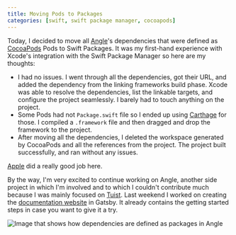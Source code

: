 ```yaml
---
title: Moving Pods to Packages
categories: [swift, swift package manager, cocoapods]
---
```


Today,
I decided to move all [Angle](https://angle.dev)'s dependencies that were defined as [CocoaPods](https://cocoapods.org) Pods to Swift Packages.
It was my first-hand experience with Xcode's integration with the Swift Package Manager so here are my thoughts:

- I had no issues. I went through all the dependencies, got their URL, and added the dependency from the linking frameworks build phase. Xcode was able to resolve the dependencies, list the linkable targets, and configure the project seamlessly. I barely had to touch anything on the project.
- Some Pods had not `Package.swift` file so I ended up using [Carthage](https://github.com/carthage) for those. I compiled a `.framework` file and then dragged and drop the framework to the project.
- After moving all the dependencies, I deleted the workspace generated by CocoaPods and all the references from the project. The project built successfully, and ran without any issues.

[Apple](https://apple.com) did a really good job here.

By the way,
I'm very excited to continue working on Angle,
another side project in which I'm involved and to which I couldn't contribute much because I was mainly focused on [Tuist](https://tuist.io).
Last weekend I worked on creating the [documentation website](https://angle.dev/documentation) in Gatsby.
It already contains the getting started steps in case you want to give it a try.

![Image that shows how dependencies are defined as packages in Angle](/images/posts/xcode-swift-packages.png)
